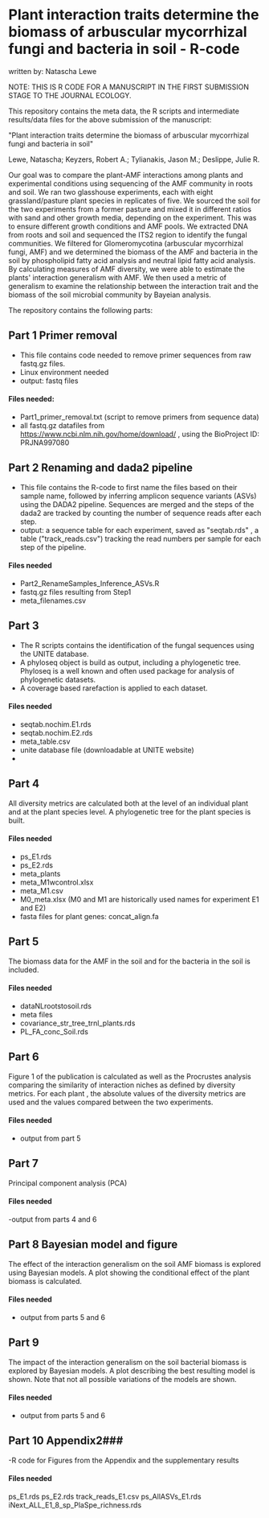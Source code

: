 # Plant interaction traits determine the biomass of arbuscular mycorrhizal fungi and bacteria in soil - R-code 

written by: Natascha Lewe


NOTE: THIS IS R CODE FOR A MANUSCRIPT IN THE FIRST SUBMISSION STAGE TO THE JOURNAL ECOLOGY. 



This repository contains the meta data, the R scripts and intermediate results/data files for the above submission of the manuscript:

"Plant interaction traits determine the biomass of arbuscular mycorrhizal fungi and bacteria in soil"

Lewe, Natascha; Keyzers, Robert A.; Tylianakis, Jason M.; Deslippe, Julie R.


Our goal was to compare the plant-AMF interactions among plants and experimental conditions using sequencing of the AMF community in roots and soil.
We ran two glasshouse experiments, each with eight grassland/pasture plant species in replicates of five. We sourced the soil for the two experiments from a former pasture and mixed it in different ratios with sand and other growth media, depending on the experiment. This was to ensure different growth conditions and AMF pools.
We extracted DNA from roots and soil and sequenced the ITS2 region to identify the fungal communities. We filtered for Glomeromycotina (arbuscular mycorrhizal fungi, AMF) and we determined the biomass of the AMF and bacteria in the soil by phospholipid fatty acid analysis and neutral lipid fatty acid analysis.
By calculating measures of AMF diversity, we were able to estimate the plants' interaction generalism with AMF. We then used a metric of generalism to examine the relationship between the interaction trait and the biomass of the soil microbial community by Bayeian analysis.


The repository contains the following parts:

## Part 1 Primer removal
- This file contains code needed to remove primer sequences from raw fastq.gz files. 
- Linux environment needed
- output: fastq files

#### Files needed:
- Part1_primer_removal.txt (script to remove primers from sequence data)
- all fastq.gz datafiles from https://www.ncbi.nlm.nih.gov/home/download/ , using the BioProject ID:      PRJNA997080 



## Part 2 Renaming and dada2 pipeline
- This file contains the R-code to first name the files based on their sample name, followed by inferring amplicon sequence variants (ASVs) using the DADA2 pipeline. Sequences are merged and the steps of the dada2 are tracked by counting the number of sequence reads after each step.
- output: a sequence table for each experiment, saved as "seqtab.rds" , a table ("track_reads.csv") tracking the read numbers per sample for each step of the pipeline.

#### Files needed
- Part2_RenameSamples_Inference_ASVs.R
- fastq.gz files resulting from Step1
- meta_filenames.csv



## Part 3
- The R scripts contains the identification of the fungal sequences using the UNITE database.
- A phyloseq object is build as output, including a phylogenetic tree. Phyloseq is a well known and often used package for analysis of phylogenetic datasets. 
- A coverage based rarefaction is applied to each dataset.


#### Files needed
- seqtab.nochim.E1.rds
- seqtab.nochim.E2.rds
- meta_table.csv
- unite database file (downloadable at UNITE website)
- 


## Part 4 ###
All diversity metrics are calculated both at the level of an individual plant and at the plant species level.
A phylogenetic tree for the plant species is built. 

#### Files needed 
- ps_E1.rds
- ps_E2.rds
- meta_plants
- meta_M1wcontrol.xlsx
- meta_M1.csv
- M0_meta.xlsx (M0 and M1 are historically used names for experiment E1 and E2)
- fasta files for plant genes: concat_align.fa 


## Part 5 ###
The biomass data for the AMF in the soil and for the bacteria in the soil is included.

#### Files needed
- dataNLrootstosoil.rds
- meta files
- covariance_str_tree_trnl_plants.rds
- PL_FA_conc_Soil.rds

## Part 6 ####
Figure 1 of the publication is calculated as well as the Procrustes analysis comparing the similarity of interaction niches as defined by diversity metrics. For each plant , the absolute values of the diversity metrics are used and the values compared between the two experiments.


#### Files needed 
- output from part 5

## Part 7 ####
Principal component analysis (PCA)

#### Files needed
-output from parts 4 and 6


## Part 8 Bayesian model and figure ###
The effect of the interaction generalism on the soil AMF biomass is explored using Bayesian models. A plot showing the conditional effect of the plant biomass is calculated.

#### Files needed
- output from parts 5 and 6


## Part 9 ####
The impact of the interaction generalism on the soil bacterial biomass is explored by Bayesian models. 
A plot describing the best resulting model is shown.
Note that not all possible variations of the models are shown.

#### Files needed
- output from parts 5 and 6

## Part 10 Appendix2###
-R code for Figures from the Appendix and the supplementary results 


#### Files needed 
ps_E1.rds
ps_E2.rds
track_reads_E1.csv
ps_AllASVs_E1.rds
iNext_ALL_E1_8_sp_PlaSpe_richness.rds
